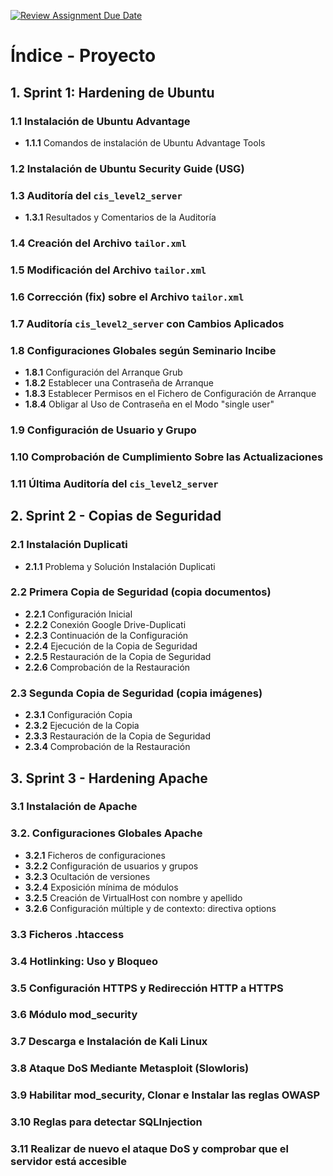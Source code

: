 [![Review Assignment Due Date](https://classroom.github.com/assets/deadline-readme-button-22041afd0340ce965d47ae6ef1cefeee28c7c493a6346c4f15d667ab976d596c.svg)](https://classroom.github.com/a/A04QAW6X)

# Índice - Proyecto

## 1. Sprint 1: Hardening de Ubuntu
### 1.1 Instalación de Ubuntu Advantage
- **1.1.1** Comandos de instalación de Ubuntu Advantage Tools

### 1.2 Instalación de Ubuntu Security Guide (USG)

### 1.3 Auditoría del `cis_level2_server`
- **1.3.1** Resultados y Comentarios de la Auditoría

### 1.4 Creación del Archivo `tailor.xml`

### 1.5 Modificación del Archivo `tailor.xml`

### 1.6 Corrección (fix) sobre el Archivo `tailor.xml`

### 1.7 Auditoría `cis_level2_server` con Cambios Aplicados

### 1.8 Configuraciones Globales según Seminario Incibe
- **1.8.1** Configuración del Arranque Grub
- **1.8.2** Establecer una Contraseña de Arranque
- **1.8.3** Establecer Permisos en el Fichero de Configuración de Arranque
- **1.8.4** Obligar al Uso de Contraseña en el Modo "single user"

### 1.9 Configuración de Usuario y Grupo

### 1.10 Comprobación de Cumplimiento Sobre las Actualizaciones

### 1.11 Última Auditoría del `cis_level2_server`

## 2. Sprint 2 - Copias de Seguridad
### 2.1 Instalación Duplicati
- **2.1.1** Problema y Solución Instalación Duplicati

### 2.2 Primera Copia de Seguridad (copia documentos)
- **2.2.1** Configuración Inicial
- **2.2.2** Conexión Google Drive-Duplicati
- **2.2.3** Continuación de la Configuración
- **2.2.4** Ejecución de la Copia de Seguridad
- **2.2.5** Restauración de la Copia de Seguridad
- **2.2.6** Comprobación de la Restauración

### 2.3 Segunda Copia de Seguridad (copia imágenes)
- **2.3.1** Configuración Copia
- **2.3.2** Ejecución de la Copia
- **2.3.3** Restauración de la Copia de Seguridad
- **2.3.4** Comprobación de la Restauración

## 3. Sprint 3 - Hardening Apache
### 3.1 Instalación de Apache

### 3.2. Configuraciones Globales Apache
- **3.2.1** Ficheros de configuraciones
- **3.2.2** Configuración de usuarios y grupos
- **3.2.3** Ocultación de versiones
- **3.2.4** Exposición mínima de módulos
- **3.2.5** Creación de VirtualHost con nombre y apellido
- **3.2.6** Configuración múltiple y de contexto: directiva options

### 3.3 Ficheros .htaccess

### 3.4 Hotlinking: Uso y Bloqueo

### 3.5 Configuración HTTPS y Redirección HTTP a HTTPS

### 3.6 Módulo mod_security

### 3.7 Descarga e Instalación de Kali Linux

### 3.8 Ataque DoS Mediante Metasploit (Slowloris)

### 3.9 Habilitar mod_security, Clonar e Instalar las reglas OWASP

### 3.10 Reglas para detectar SQLInjection

### 3.11 Realizar de nuevo el ataque DoS y comprobar que el servidor está accesible
